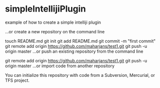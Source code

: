 simpleIntellijiPlugin
=====================

example of how to create a simple intelliji plugin

…or create a new repository on the command line


touch README.md
git init
git add README.md
git commit -m "first commit"
git remote add origin https://github.com/maharjans/test1.git
git push -u origin master
…or push an existing repository from the command line


git remote add origin https://github.com/maharjans/test1.git
git push -u origin master
…or import code from another repository

You can initialize this repository with code from a Subversion, Mercurial, or TFS project.
